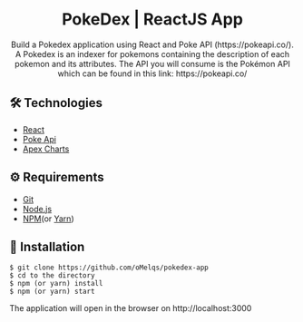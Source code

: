 # <div align="center"> PokeDex | ReactJS App </div>

<p align="center">Build a Pokedex application using React and Poke API (https://pokeapi.co/). A Pokedex is an indexer for pokemons containing the description of each pokemon and its attributes. The API you will consume is the Pokémon API which can be found in this link: https://pokeapi.co/</p>

## 🛠️ Technologies

<ul>
  <li><a href="https://reactjs.org/">React</a></li>
  <li><a href="https://pokeapi.co/">Poke Api</a></li>
  <li><a href="https://apexcharts.com/">Apex Charts</a></li>
</ul>

## ⚙️ Requirements

<ul>
  <li><a href="https://git-scm.com/">Git</a></li>
  <li><a href="https://nodejs.org/en/">Node.js</a></li>
  <li><a href="https://www.npmjs.com/">NPM</a>(or <a href="https://yarnpkg.com/">Yarn</a>)</li>
</ul>

## 🚀 Installation

```
$ git clone https://github.com/oMelqs/pokedex-app
$ cd to the directory
$ npm (or yarn) install
$ npm (or yarn) start
```

The application will open in the browser on http://localhost:3000
